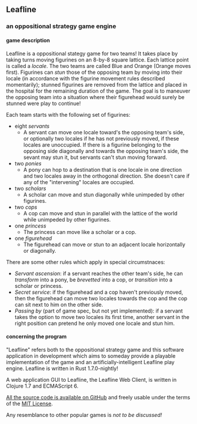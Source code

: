 ## Leafline

### an oppositional strategy game engine

#### game description

Leafline is a oppositional stategy game for two teams! It takes place by taking turns moving figurines on an 8-by-8 square lattice. Each lattice point is called a *locale*. The two teams are called Blue and Orange (Orange moves first). Figurines can *stun* those of the opposing team by moving into their locale (in accordance with the figurine movement rules described momentarily); stunned figurines are removed from the lattice and placed in the hospital for the remaining duration of the game. The goal is to maneuver the opposing team into a situation where their figurehead would surely be stunned were play to continue!

Each team starts with the following set of figurines:

* eight _servants_
  * A servant can move one locale toward's the opposing team's side, or optionally two locales if he has not previously moved, if these locales are unoccupied. If there is a figurine belonging to the opposing side diagonally and towards the opposing team's side, the sevant may stun it, but servants can't stun moving forward.
* two _ponies_
  * A pony can hop to a destination that is one locale in one direction and two locales away in the orthogonal direction. She doesn't care if any of the "intervening" locales are occupied.
* two _scholars_
  * A scholar can move and stun diagonally while unimpeded by other figurines.
* two _cops_
  * A cop can move and stun in parallel with the lattice of the world while unimpeded by other figurines.
* one _princess_
  * The princess can move like a scholar or a cop.
* one _figurehead_
  * The figurehead can move or stun to an adjacent locale horizontally or diagonally.

There are some other rules which apply in special circumstnaces:

* _Servant ascension_: if a servant reaches the other team's side, he can _transform_ into a pony, be _brevetted_ into a cop, or _transition_ into a scholar or princess.
* _Secret service_: if the figurehead and a cop haven't previously moved, then the figurehead can move two locales towards the cop and the cop can sit next to him on the other side.
* _Passing by_ (part of game spec, but not yet implemented): if a servant takes the option to move two locales its first time, another servant in the right position can pretend he only moved one locale and stun him.


#### concerning the program

"Leafline" refers both to the oppositional strategy game and this software application in development which aims to someday provide a playable implementation of the game and an artificially-intelligent Leafline play engine. Leafline is written in Rust 1.7.0-nightly!

A web application GUI to Leafline, the Leafline Web Client, is written in Clojure 1.7 and ECMAScript 6.

[All the source code is available on GitHub](https://github.com/zackmdavis/Leafline) and freely usable under the terms of the [MIT License](https://opensource.org/licenses/MIT).

Any resemblance to other popular games is _not to be discussed!_
